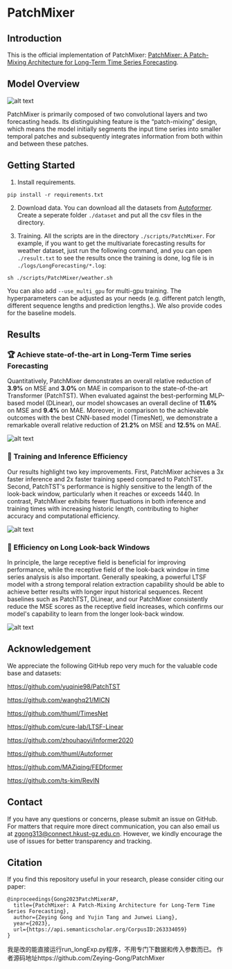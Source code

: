 # PatchMixer

## Introduction

This is the official implementation of PatchMixer: [PatchMixer: A Patch-Mixing Architecture for Long-Term Time Series Forecasting](https://arxiv.org/abs/2310.00655). 

## Model Overview 

![alt text](https://github.com/Zeying-Gong/PatchMixer/raw/main/pic/PatchMixer.jpg)

PatchMixer is primarily composed of two convolutional layers and two forecasting heads. Its distinguishing feature is the “patch-mixing” design, which means the model initially segments the input time series into smaller temporal patches and subsequently integrates information from both within and between these patches.

## Getting Started

1. Install requirements. 

```
pip install -r requirements.txt
```

2. Download data. You can download all the datasets from [Autoformer](https://drive.google.com/drive/folders/1ZOYpTUa82_jCcxIdTmyr0LXQfvaM9vIy). Create a seperate folder ```./dataset``` and put all the csv files in the directory.

3. Training. All the scripts are in the directory ```./scripts/PatchMixer```. For example, if you want to get the multivariate forecasting results for weather dataset, just run the following command, and you can open ```./result.txt``` to see the results once the training is done, log file is in ```./logs/LongForecasting/*.log```:

```
sh ./scripts/PatchMixer/weather.sh
```

You can also add ```--use_multi_gpu``` for multi-gpu training. The hyperparameters can be adjusted as your needs (e.g. different patch length, different sequence lengths and prediction lengths.). We also provide codes for the baseline models.

## Results

### 🏆 Achieve state-of-the-art in Long-Term Time series Forecasting

Quantitatively, PatchMixer demonstrates an overall relative reduction of $\mathbf{3.9\%}$ on MSE and $\mathbf{3.0\%}$ on MAE in comparison to the state-of-the-art Transformer (PatchTST). When evaluated against the best-performing MLP-based model (DLinear), our model showcases an overall decline of $\mathbf{11.6\%}$ on MSE and $\mathbf{9.4\%}$ on MAE. Moreover, in comparison to the achievable outcomes with the best CNN-based model (TimesNet), we demonstrate a remarkable overall relative reduction of $\mathbf{21.2\%}$ on MSE and $\mathbf{12.5\%}$ on MAE.

![alt text](https://github.com/Zeying-Gong/PatchMixer/raw/main/pic/sota.png)

### 🌟 Training and Inference Efficiency

Our results highlight two key improvements. First, PatchMixer achieves a 3x faster inference and 2x faster training speed compared to PatchTST. Second, PatchTST's performance is highly sensitive to the length of the look-back window, particularly when it reaches or exceeds 1440. In contrast, PatchMixer exhibits fewer fluctuations in both inference and training times with increasing historic length, contributing to higher accuracy and computational efficiency. 

![alt text](https://github.com/Zeying-Gong/PatchMixer/raw/main/pic/speed.png)

### 🌟 Efficiency on Long Look-back Windows

In principle, the large receptive field is beneficial for improving performance, while the receptive field of the look-back window in time series analysis is also important. Generally speaking, a powerful LTSF model with a strong temporal relation extraction capability should be able to achieve better results with longer input historical sequences. Recent baselines such as PatchTST, DLinear, and our PatchMixer consistently reduce the MSE scores as the receptive field increases, which confirms our model's capability to learn from the longer look-back window.

![alt text](https://github.com/Zeying-Gong/PatchMixer/raw/main/pic/vary_lookback.png)

## Acknowledgement

We appreciate the following GitHub repo very much for the valuable code base and datasets:

https://github.com/yuqinie98/PatchTST

https://github.com/wanghq21/MICN

https://github.com/thuml/TimesNet

https://github.com/cure-lab/LTSF-Linear

https://github.com/zhouhaoyi/Informer2020

https://github.com/thuml/Autoformer

https://github.com/MAZiqing/FEDformer

https://github.com/ts-kim/RevIN

## Contact

If you have any questions or concerns, please submit an issue on GitHub. For matters that require more direct communication, you can also email us at [zgong313@connect.hkust-gz.edu.cn](mailto:zgong313@connect.hkust-gz.edu.cn). However, we kindly encourage the use of issues for better transparency and tracking.

## Citation

If you find this repository useful in your research, please consider citing our paper:
```
@inproceedings{Gong2023PatchMixerAP,
  title={PatchMixer: A Patch-Mixing Architecture for Long-Term Time Series Forecasting},
  author={Zeying Gong and Yujin Tang and Junwei Liang},
  year={2023},
  url={https://api.semanticscholar.org/CorpusID:263334059}
}
```

我是改的能直接运行run_longExp.py程序，不用专门下数据和传入参数而已。
作者源码地址https://github.com/Zeying-Gong/PatchMixer

